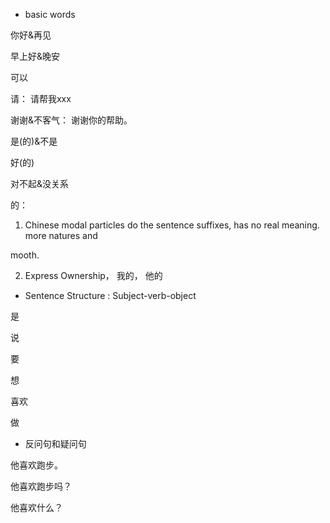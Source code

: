 - basic words

你好&再见

早上好&晚安

可以

请： 请帮我xxx

谢谢&不客气： 谢谢你的帮助。

是(的)&不是

好(的)

对不起&没关系



的：

1.  Chinese modal particles do the sentence suffixes, has no real meaning. more natures and

   mooth.

2.  Express Ownership，  我的， 他的



- Sentence Structure   :  Subject-verb-object

是

说

要

想

喜欢

做



- 反问句和疑问句

他喜欢跑步。

他喜欢跑步吗？

他喜欢什么？


